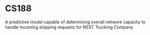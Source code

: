 # CS188
A predictive model capable of determining overall network capacity to handle incoming shipping requests for NEXT Trucking Company
